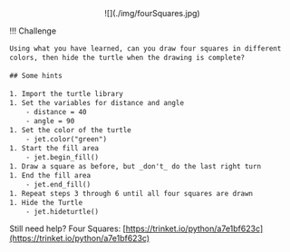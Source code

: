 
<center>![](./img/fourSquares.jpg)</center>

!!! Challenge

    Using what you have learned, can you draw four squares in different colors, then hide the turtle when the drawing is complete?

    ## Some hints

    1. Import the turtle library
    1. Set the variables for distance and angle
        - distance = 40
        - angle = 90
    1. Set the color of the turtle
        - jet.color("green")
    1. Start the fill area
        - jet.begin_fill()
    1. Draw a square as before, but _don't_ do the last right turn
    1. End the fill area
        - jet.end_fill()
    1. Repeat steps 3 through 6 until all four squares are drawn
    1. Hide the Turtle
        - jet.hideturtle()

Still need help? Four Squares: [https://trinket.io/python/a7e1bf623c](https://trinket.io/python/a7e1bf623c)


